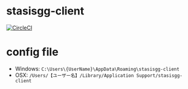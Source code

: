# stasisgg-client
[![CircleCI](https://circleci.com/gh/R-NK/stasisgg-client/tree/master.svg?style=shield)](https://circleci.com/gh/R-NK/stasisgg-client/tree/master)

# config file
- Windows: `C:\Users\{UserName}\AppData\Roaming\stasisgg-client`
- OSX: `/Users/【ユーザー名】/Library/Application Support/stasisgg-client`